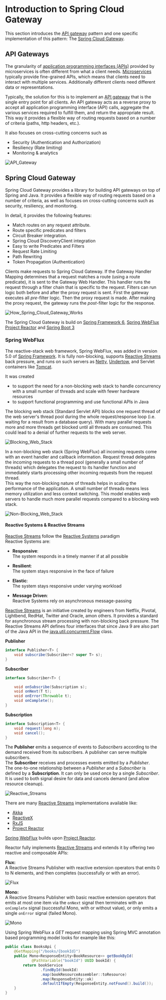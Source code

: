 # Introduction to Spring Cloud Gateway

This section introduces the [API gateway](https://microservices.io/patterns/apigateway.html) pattern and one specific implementation of this pattern: The [Spring Cloud Gateway](https://spring.io/projects/spring-cloud-gateway).

## API Gateways

The granularity of [application programming interfaces (APIs)](https://en.wikipedia.org/wiki/API) provided by microservices is often different from what a client needs. [Microservices](https://microservices.io/patterns/microservices.html) typically provide fine-grained APIs, which means that clients need to interact with multiple services. Additionally different clients need different data or representations.

Typically, the solution for this is to implement an [API gateway](https://microservices.io/patterns/apigateway.html) that is the single entry point for all clients.
An API gateway acts as a reverse proxy to accept all application programming interface (API) calls, aggregate the various services required to fulfill them, and return the appropriate result.  
This way it provides a flexible way of routing requests based on a number of criteria (paths, http headers, etc.).  

It also focuses on cross-cutting concerns such as 
* Security (Authentication and Authorization)
* Resiliency (Rate limiting)
* Monitoring & analytics

![API_Gateway](images/api_gateway.png)

## Spring Cloud Gateway

Spring Cloud Gateway provides a library for building API gateways on top of Spring and Java. It provides a flexible way of routing requests based on a number of criteria, as well as focuses on cross-cutting concerns such as security, resiliency, and monitoring.

In detail, it provides the following features:

* Match routes on any request attribute.
* Route specific predicates and filters
* Circuit Breaker integration.
* Spring Cloud DiscoveryClient integration
* Easy to write Predicates and Filters
* Request Rate Limiting
* Path Rewriting
* Token Propagation (Authentication)

Clients make requests to Spring Cloud Gateway. If the Gateway Handler Mapping determines that a request matches a route (using a route predicate), it is sent to the Gateway Web Handler. This handler runs the request through a filter chain that is specific to the request. Filters can run logic both before and after the proxy request is sent. First the gateway executes all _pre_-filter logic. Then the proxy request is made. After making the proxy request, the gateway runs the _post_-filter logic for the response.

![How_Spring_Cloud_Gateway_Works](images/how_spring_cloud_gateway_works.png)

The Spring Cloud Gateway is build on [Spring Framework 6](https://spring.io/projects/spring-framework), [Spring WebFlux](https://docs.spring.io/spring-framework/docs/current/reference/html/web-reactive.html#spring-web-reactive) [Project Reactor](https://projectreactor.io/) and [Spring Boot 3](https://spring.io/projects/spring-boot) 

### Spring WebFlux

The reactive-stack web framework, Spring WebFlux, was added in version 5.0 of [Spring Framework](https://spring.io/projects/spring-framework). It is fully non-blocking, supports [Reactive Streams](https://www.reactive-streams.org/) back pressure, and runs on such servers as [Netty](https://netty.io/), [Undertow](https://undertow.io/), and Servlet containers like [Tomcat](https://tomcat.apache.org/index.html).

It was created 

* to support the need for a non-blocking web stack to handle concurrency with a small number of threads and scale with fewer hardware resources
* to support functional programming and use functional APIs in Java

The blocking web stack (Standard Servlet API) blocks one request thread of the web server's thread pool during the whole request/response loop (i.e. waiting for a result from a database query). With many parallel requests more and more threads get blocked until all threads are consumed. This could lead to a denial of further requests to the web server.

![Blocking_Web_Stack](images/blocking_request_processing.png)

In a non-blocking web stack (Spring WebFlux) all incoming requests come with an event handler and callback information. Request thread delegates the incoming requests to a thread pool (generally a small number of threads) which delegates the request to its handler function and immediately starts processing other incoming requests from the request thread.  
This way the non-blocking nature of threads helps in scaling the performance of the application. A small number of threads means less memory utilization and less context switching. This model enables web servers to handle much more parallel requests compared to a blocking web stack.

![Non-Blocking_Web_Stack](images/non_blocking_request_processing.png)

#### Reactive Systems & Reactive Streams

[Reactive Streams](https://www.reactive-streams.org/) follow the [Reactive Systems](https://www.reactivemanifesto.org/) paradigm  
Reactive Systems are:

* __Responsive__:  
The system responds in a timely manner if at all possible

* __Resilient__:  
The system stays responsive in the face of failure

* __Elastic__:  
The system stays responsive under varying workload

* __Message Driven__:  
Reactive Systems rely on asynchronous message-passing

[Reactive Streams](https://www.reactive-streams.org/) is an initiative created by engineers from Netflix, Pivotal, Lightbend, RedHat, Twitter and Oracle, amon others.
It provides a standard for asynchronous stream processing with non-blocking back pressure. The Reactive Streams API defines four interfaces that since Java 9 are also part of the Java API in the [java.util.concurrent.Flow](https://docs.oracle.com/javase/9/docs/api/java/util/concurrent/Flow.html) class.

__Publisher__

```java
interface Publisher<T> {
    void subscribe(Subscriber<? super T> s);
}
```

__Subscriber__

```java
interface Subscriber<T> {

    void onSubscribe(Subscription s);
    void onNext(T t);
    void onError(Throwable t);
    void onComplete();
}
```

__Subscription__

```java
interface Subscription<T> {
    void request(long n);
    void cancel();
}
```

The __Publisher__ emits a sequence of events to _Subscribers_ according to the demand received from its subscribers. A publisher can serve multiple subscribers.  
The __Subscriber__ receives and processes events emitted by a _Publisher_.    
The one-to-one relationship between a _Publisher_ and a _Subscriber_ is defined by a __Subscription__. It can only be used once by a single _Subscriber_. It is used to both signal desire for data and cancels demand (and allow resource cleanup).

![Reactive_Streams](images/reactive_streams_api.png)

There are many [Reactive Streams](https://www.reactive-streams.org/) implementations available like:

* [Akka](https://akka.io)
* [ReactiveX](https://reactivex.io/)
* [RxJS](https://rxjs.dev/)
* [Project Reactor](https://projectreactor.io/)

[Spring WebFlux](https://docs.spring.io/spring-framework/docs/current/reference/html/web-reactive.html#spring-web-reactive) builds upon [Project Reactor](https://projectreactor.io/).

Reactor fully implements [Reactive Streams](https://www.reactive-streams.org/) and extends it by offering two reactive and composable APIs:

__Flux:__  
A Reactive Streams Publisher with reactive extension operators that emits 0 to N elements, and then completes (successfully or with an error).

![Flux](images/flux.png)

__Mono:__  
A Reactive Streams Publisher with basic reactive extension operators that emits at most one item via the `onNext` signal then terminates with an `onComplete` signal (successful Mono, with or without value), or only emits a single `onError` signal (failed Mono).

![Mono](images/mono.png)

Using Spring WebFlux a _GET_ request mapping using Spring MVC annotation based programming model looks for example like this:

```java
public class BooksApi {
    @GetMapping("/books/{bookId}")
    public Mono<ResponseEntity<BookResource>> getBookById(
            @PathVariable("bookId") UUID bookId) {
        return bookService
                .findById(bookId)
                .map(bookResourceAssembler::toResource)
                .map(ResponseEntity::ok)
                .defaultIfEmpty(ResponseEntity.notFound().build());
    }
}
```





